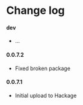 Change log
==========

#### dev
* ...

#### 0.0.7.2
* Fixed broken package

#### 0.0.7.1
* Initial upload to Hackage
